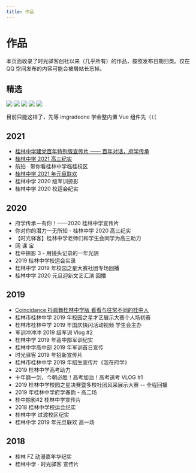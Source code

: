 ```yaml
---
title: 作品
---
```


# 作品

本页面收录了时光驿客创社以来（几乎所有）的作品，按照发布日期归类。仅在 QQ 空间发布的内容可能会被屑站长忘掉。

## 精选

[![](/featured/bainianduihua.png)](/works/bainianduihua.md)
[![](/featured/coincidance.png)](/works/coincidance.md)
[![](/featured/gaosan2021.png)](/works/gaosan2021.md)
![](/featured/gaosan2020.png)
![](/featured/2020xyh.png)

目前只能这样了，先等 imgradeone 学会整内置 Vue 组件先（（（

## 2021
- [桂林中学建党百年特别版宣传片 —— 百年对话，府学传承](/works/bainianduihua.md)
- [桂林中学 2021 高三纪实](/works/gaosan2021.md)
- 航拍 · 带你看桂林中学临桂校区
- [桂林中学 2021 年元旦联欢](/works/2021-yuandan.md)
- 桂林中学 2020 级军训掠影
- 桂林中学 2020 校运会纪实

## 2020
- 府学传承－有你！——2020 桂林中学宣传片
- 你对你的潜力一无所知 - 桂林中学 2020 高三纪实
- 【时光驿客】桂林中学老师们和学生会同学为高三助力
- 网 课 宝
- 桂中掠影 3 - 用镜头记录的一年光阴
- 2019 桂林中学校运会实录
- 桂林中学 2019 年校园之星大赛社团专场回播
- 桂林中学 2020 元旦迎新文艺汇演 回播

## 2019
- [Coincidance 抖肩舞桂林中学版 看看与往常不同的桂中人](/works/coincidance.md)
- 桂林市桂林中学 2019 年校园之星才艺展示大赛个人场初赛
- 桂林市桂林中学 2019 年国庆快闪活动视频 学生会主办
- 军训冲冲冲 2019 级军训 Vlog #2
- 桂林中学 2019 年高中部军训纪实
- 桂林中学高中部 2019 年军训首日宣传
- 时光驿客 2019 年招新宣传片
- 桂林市桂林中学 2019 年招生宣传片《我在府学》
- 2019 桂林中学高考助力
- 十年磨一剑，今朝必胜！高考加油！高考送考 VLOG #1
- 2019 桂林中学校园之星决赛暨多校社团风采展示大赛 -- 全程回播
- 2019 年桂林中学府学春韵 - 高二场
- 桂中掠影#2 桂林中学宣传片
- 2018 桂林中学校运会纪实
- 桂林中学 过渡校区纪实
- 桂林中学 2019 年元旦联欢 高一场

## 2018
- 桂林 FZ 动漫嘉年华纪实
- 桂林中学 · 时光驿客 宣传片